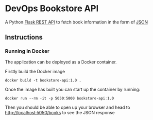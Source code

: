 # DevOps Bookstore API

A Python [Flask REST API](https://blog.miguelgrinberg.com/post/designing-a-restful-api-with-python-and-flask) to fetch book information in the form of [JSON](https://www.json.org/json-en.html)

## Instructions

### Running in Docker

The application can be deployed as a Docker container.

Firstly build the Docker image

```
docker build -t bookstore-api:1.0 .
```

Once the image has built you can start up the container by running:

```
docker run --rm -it -p 5050:5000 bookstore-api:1.0
```

Then you should be able to open up your browser and head to [http://localhost:5050/books](http://localhost:5050/books) to see the JSON response

